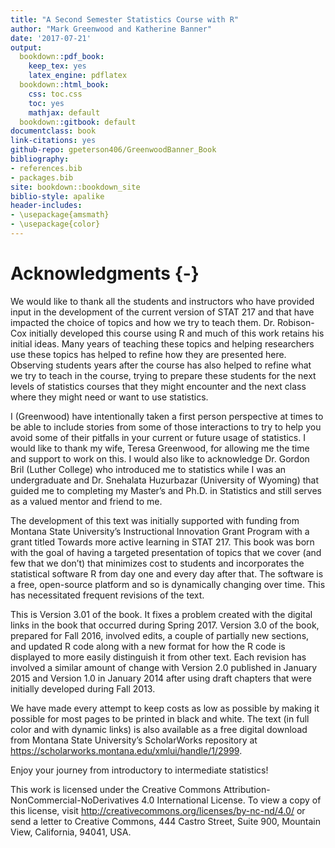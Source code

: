 ```yaml
--- 
title: "A Second Semester Statistics Course with R"
author: "Mark Greenwood and Katherine Banner"
date: '2017-07-21'
output:
  bookdown::pdf_book: 
    keep_tex: yes
    latex_engine: pdflatex
  bookdown::html_book:
    css: toc.css
    toc: yes
    mathjax: default
  bookdown::gitbook: default
documentclass: book
link-citations: yes
github-repo: gpeterson406/GreenwoodBanner_Book
bibliography:
- references.bib
- packages.bib
site: bookdown::bookdown_site
biblio-style: apalike
header-includes:
- \usepackage{amsmath}
- \usepackage{color}
---
```


# Acknowledgments {-}
We would like to thank all the students and instructors who have provided input in the development of the current version of STAT 217 and that have impacted the choice of topics and how we try to teach them. Dr. Robison-Cox initially developed this course using R and much of this work retains his initial ideas. Many years of teaching these topics and helping researchers use these topics has helped to refine how they are presented here. Observing students years after the course has also helped to refine what we try to teach in the course, trying to prepare these students for the next levels of statistics courses that they might encounter and the next class where they might need or want to use statistics.

I (Greenwood) have intentionally taken a first person perspective at times to be able to include stories from some of those interactions to try to help you avoid some of their pitfalls in your current or future usage of statistics. I would like to thank my wife, Teresa Greenwood, for allowing me the time and support to work on this. I would also like to acknowledge Dr. Gordon Bril (Luther College) who introduced me to statistics while I was an undergraduate and Dr. Snehalata Huzurbazar (University of Wyoming) that guided me to completing my Master’s and Ph.D. in Statistics and still serves as a valued mentor and friend to me.

The development of this text was initially supported with funding from Montana State University’s Instructional Innovation Grant Program with a grant titled Towards more active learning in STAT 217. This book was born with the goal of having a targeted presentation of topics that we cover (and few that we don’t) that minimizes cost to students and incorporates the statistical software R from day one and every day after that. The software is a free, open-source platform and so is dynamically changing over time. This has necessitated frequent revisions of the text. 

This is Version 3.01 of the book. It fixes a problem created with the digital links in the book that occurred during Spring 2017. Version 3.0 of the book, prepared for Fall 2016, involved edits, a couple of partially new sections, and updated R code along with a new format for how the R code is displayed to more easily distinguish it from other text. Each revision has involved a similar amount of change with Version 2.0 published in January 2015 and Version 1.0 in January 2014 after using draft chapters that were initially developed during Fall 2013.

We have made every attempt to keep costs as low as possible by making it possible for most pages to be printed in black and white. The text (in full color and with dynamic links) is also available as a free digital download from Montana State University’s ScholarWorks repository at https://scholarworks.montana.edu/xmlui/handle/1/2999. 

Enjoy your journey from introductory to intermediate statistics!
 
This work is licensed under the Creative Commons Attribution-NonCommercial-NoDerivatives 4.0 International License. To view a copy of this license, visit http://creativecommons.org/licenses/by-nc-nd/4.0/ or send a letter to Creative Commons, 444 Castro Street, Suite 900, Mountain View, California, 94041, USA.



